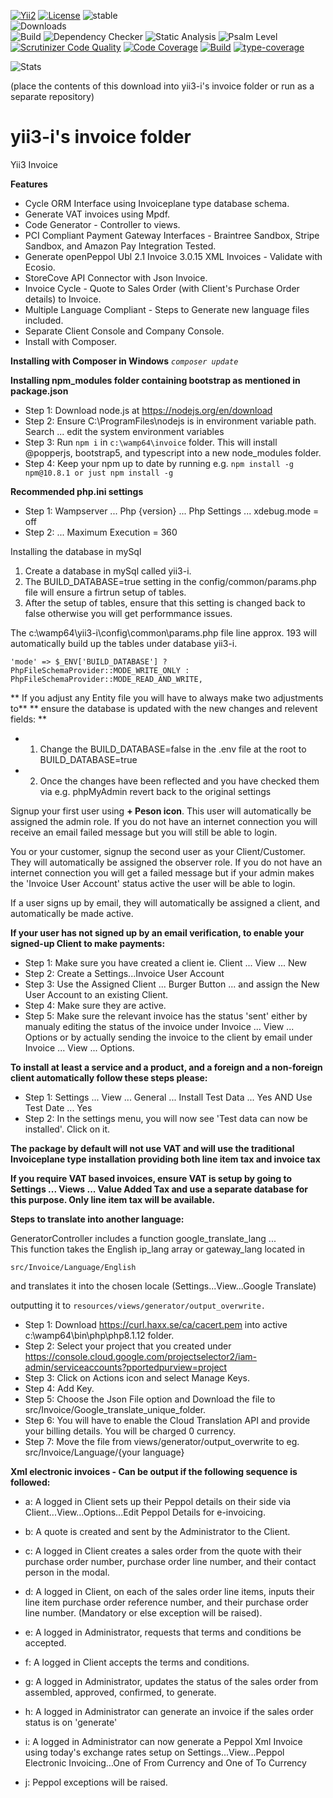 [![Yii2](https://img.shields.io/badge/Powered_by-Yii_Framework-green.svg?style=flat)](https://www.yiiframework.com/) 
[![License](https://img.shields.io/badge/License-MIT-blue.svg)](https://opensource.org/licenses/MIT) 
![stable](https://img.shields.io/static/v1?label=No%20Release&message=0.0.0&color=9cf)  
![Downloads](https://img.shields.io/static/v1?label=Downloads/week&message=185&color=9cf)  
![Build](https://img.shields.io/static/v1?label=Build&message=Passing&color=66ff00)
![Dependency Checker](https://img.shields.io/static/v1?label=Dependency%20Checker&message=Passing&color=66ff00) 
![Static Analysis](https://img.shields.io/static/v1?label=Static%20Analysis&message=Passing&color=66ff00)
![Psalm Level](https://img.shields.io/static/v1?label=Psalm%20Level&message=1&color=66ff00)
[![Scrutinizer Code Quality](https://scrutinizer-ci.com/g/rossaddison/invoice/badges/quality-score.png?b=master)](https://scrutinizer-ci.com/g/rossaddison/invoice/?branch=main)
[![Code Coverage](https://scrutinizer-ci.com/g/rossaddison/invoice/badges/coverage.png?b=main)](https://scrutinizer-ci.com/g/rossaddison/invoice/?branch=main)
[![Build](https://scrutinizer-ci.com/g/rossaddison/invoice/badges/build.png?b=main)](https://scrutinizer-ci.com/g/rossaddison/invoice/?branch=main)
[![type-coverage](https://shepherd.dev/github/rossaddison/invoice/coverage.svg)](https://shepherd.dev/github/rossaddison/invoice)


![Stats](https://github-readme-stats.vercel.app/api?username=rossaddison)

(place the contents of this download into yii3-i's invoice folder or run as a separate repository)

# yii3-i's invoice folder 
Yii3 Invoice

**Features**

* Cycle ORM Interface using Invoiceplane type database schema. 
* Generate VAT invoices using Mpdf. 
* Code Generator - Controller to views. 
* PCI Compliant Payment Gateway Interfaces - Braintree Sandbox, Stripe Sandbox, and Amazon Pay Integration Tested. 
* Generate openPeppol Ubl 2.1 Invoice 3.0.15 XML Invoices - Validate with Ecosio. 
* StoreCove API Connector with Json Invoice. 
* Invoice Cycle - Quote to Sales Order (with Client's Purchase Order details) to Invoice.     
* Multiple Language Compliant - Steps to Generate new language files included. 
* Separate Client Console and Company Console. 
* Install with Composer.

**Installing with Composer in Windows**
*````composer update````*

**Installing npm_modules folder containing bootstrap as mentioned in package.json**
* Step 1: Download node.js at https://nodejs.org/en/download
* Step 2: Ensure C:\ProgramFiles\nodejs is in environment variable path. Search ... edit the system environment variables
* Step 3: Run ````npm i```` in ````c:\wamp64\invoice```` folder. This will install @popperjs, bootstrap5, and typescript 
          into a new node_modules folder.
* Step 4: Keep your npm up to date by running e.g. ````npm install -g npm@10.8.1 or just npm install -g````

**Recommended php.ini settings**
* Step 1: Wampserver ... Php {version} ... Php Settings ... xdebug.mode = off
* Step 2:                                               ... Maximum Execution = 360

Installing the database in mySql
1. Create a database in mySql called yii3-i.
2. The BUILD_DATABASE=true setting in the config/common/params.php file will ensure a firtrun setup of tables.
3. After the setup of tables, ensure that this setting is changed back to false otherwise you will get performmance issues.

The c:\wamp64\yii3-i\config\common\params.php file line approx. 193 will automatically build up the tables under database yii3-i. 

````'mode' => $_ENV['BUILD_DATABASE'] ? PhpFileSchemaProvider::MODE_WRITE_ONLY : PhpFileSchemaProvider::MODE_READ_AND_WRITE,````

** If you adjust any Entity file you will have to always make two adjustments to**
** ensure the database is updated with the new changes and relevent fields: **
* 1. Change the BUILD_DATABASE=false in the .env file at the root to BUILD_DATABASE=true
* 2. Once the changes have been reflected and you have checked them via e.g. phpMyAdmin revert back to the original settings

Signup your first user using **+ Peson icon**. This user will automatically be assigned the admin role. If you do not have an internet connection you will receive an email failed message
but you will still be able to login. 

You or your customer, signup the second user as your Client/Customer. They will automatically be assigned the observer role. 
If you do not have an internet connection you will get a failed message but if your admin makes the 'Invoice User Account' status active the user
will be able to login.

If a user signs up by email, they will automatically be assigned a client, and automatically be made active. 

**If your user has not signed up by an email verification, to enable your signed-up Client to make payments:** 
* Step 1: Make sure you have created a client ie. Client ... View ... New
* Step 2: Create a Settings...Invoice User Account
* Step 3: Use the Assigned Client ... Burger Button ... and assign the New User Account to an existing Client.
* Step 4: Make sure they are active.
* Step 5: Make sure the relevant invoice has the status 'sent' either by manualy editing the status of the invoice under Invoice ... View ... Options or by actually sending the invoice to the client by email under Invoice ... View ... Options.

**To install at least a service and a product, and a foreign and a non-foreign client automatically follow these steps please:**

* Step 1: Settings ... View ... General ... Install Test Data ... Yes  AND   Use Test Date ... Yes
* Step 2: In the settings menu, you will now see 'Test data can now be installed'. Click on it.

**The package by default will not use VAT and will use the traditional Invoiceplane type installation providing both line item tax and invoice tax** 

**If you require VAT based invoices, ensure VAT is setup by going to  Settings ... Views ... Value Added Tax and use a separate database for this purpose. Only line item tax will be available.**

**Steps to translate into another language:** 

GeneratorController includes a function google_translate_lang ...            
This function takes the English ip_lang array or gateway_lang located in 

````src/Invoice/Language/English```` 

and translates it into the chosen locale (Settings...View...Google Translate) 

outputting it to ````resources/views/generator/output_overwrite.```` 

* Step 1: Download https://curl.haxx.se/ca/cacert.pem into active c:\wamp64\bin\php\php8.1.12 folder.
* Step 2: Select your project that you created under https://console.cloud.google.com/projectselector2/iam-admin/serviceaccounts?pportedpurview=project
* Step 3: Click on Actions icon and select Manage Keys. 
* Step 4: Add Key.
* Step 5: Choose the Json File option and Download the file to src/Invoice/Google_translate_unique_folder.
* Step 6: You will have to enable the Cloud Translation API and provide your billing details. You will be charged 0 currency.
* Step 7: Move the file from views/generator/output_overwrite to eg. src/Invoice/Language/{your language}

**Xml electronic invoices - Can be output if the following sequence is followed:**

* a: A logged in Client sets up their Peppol details on their side via Client...View...Options...Edit Peppol Details for e-invoicing.

* b: A quote is created and sent by the Administrator to the Client.

* c: A logged in Client creates a sales order from the quote with their purchase order number, purchase order line number, and their contact person in the modal.

* d: A logged in Client, on each of the sales order line items, inputs their line item purchase order reference number, and their purchase order line number. (Mandatory or else exception will be raised).

* e: A logged in Administrator, requests that terms and conditions be accepted.

* f: A logged in Client accepts the terms and conditions.

* g: A logged in Administrator, updates the status of the sales order from assembled, approved, confirmed, to generate.

* h: A logged in Administrator can generate an invoice if the sales order status is on 'generate'

* i: A logged in Administrator can now generate a Peppol Xml Invoice using today's exchange rates setup on Settings...View...Peppol Electronic Invoicing...One of From Currency and One of To Currency

* j: Peppol exceptions will be raised.

